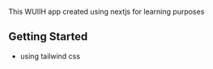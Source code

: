 This WUIIH app created using nextjs for learning purposes

## Getting Started

- using tailwind css
